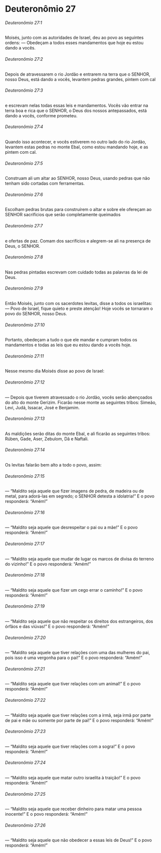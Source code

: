 # Deuteronômio 27

###### Deuteronômio 27:1

Moisés, junto com as autoridades de Israel, deu ao povo as seguintes ordens: — Obedeçam a todos esses mandamentos que hoje eu estou dando a vocês.

###### Deuteronômio 27:2

Depois de atravessarem o rio Jordão e entrarem na terra que o SENHOR, nosso Deus, está dando a vocês, levantem pedras grandes, pintem com cal

###### Deuteronômio 27:3

e escrevam nelas todas essas leis e mandamentos. Vocês vão entrar na terra boa e rica que o SENHOR, o Deus dos nossos antepassados, está dando a vocês, conforme prometeu.

###### Deuteronômio 27:4

Quando isso acontecer, e vocês estiverem no outro lado do rio Jordão, levantem estas pedras no monte Ebal, como estou mandando hoje, e as pintem com cal.

###### Deuteronômio 27:5

Construam ali um altar ao SENHOR, nosso Deus, usando pedras que não tenham sido cortadas com ferramentas.

###### Deuteronômio 27:6

Escolham pedras brutas para construírem o altar e sobre ele ofereçam ao SENHOR sacrifícios que serão completamente queimados

###### Deuteronômio 27:7

e ofertas de paz. Comam dos sacrifícios e alegrem-se ali na presença de Deus, o SENHOR.

###### Deuteronômio 27:8

Nas pedras pintadas escrevam com cuidado todas as palavras da lei de Deus.

###### Deuteronômio 27:9

Então Moisés, junto com os sacerdotes levitas, disse a todos os israelitas: — Povo de Israel, fique quieto e preste atenção! Hoje vocês se tornaram o povo do SENHOR, nosso Deus.

###### Deuteronômio 27:10

Portanto, obedeçam a tudo o que ele mandar e cumpram todos os mandamentos e todas as leis que eu estou dando a vocês hoje.

###### Deuteronômio 27:11

Nesse mesmo dia Moisés disse ao povo de Israel:

###### Deuteronômio 27:12

— Depois que tiverem atravessado o rio Jordão, vocês serão abençoados do alto do monte Gerizim. Ficarão nesse monte as seguintes tribos: Simeão, Levi, Judá, Issacar, José e Benjamim.

###### Deuteronômio 27:13

As maldições serão ditas do monte Ebal, e ali ficarão as seguintes tribos: Rúben, Gade, Aser, Zebulom, Dã e Naftali.

###### Deuteronômio 27:14

Os levitas falarão bem alto a todo o povo, assim:

###### Deuteronômio 27:15

— “Maldito seja aquele que fizer imagens de pedra, de madeira ou de metal, para adorá-las em segredo; o SENHOR detesta a idolatria!” E o povo responderá: “Amém!”

###### Deuteronômio 27:16

— “Maldito seja aquele que desrespeitar o pai ou a mãe!” E o povo responderá: “Amém!”

###### Deuteronômio 27:17

— “Maldito seja aquele que mudar de lugar os marcos de divisa do terreno do vizinho!” E o povo responderá: “Amém!”

###### Deuteronômio 27:18

— “Maldito seja aquele que fizer um cego errar o caminho!” E o povo responderá: “Amém!”

###### Deuteronômio 27:19

— “Maldito seja aquele que não respeitar os direitos dos estrangeiros, dos órfãos e das viúvas!” E o povo responderá: “Amém!”

###### Deuteronômio 27:20

— “Maldito seja aquele que tiver relações com uma das mulheres do pai, pois isso é uma vergonha para o pai!” E o povo responderá: “Amém!”

###### Deuteronômio 27:21

— “Maldito seja aquele que tiver relações com um animal!” E o povo responderá: “Amém!”

###### Deuteronômio 27:22

— “Maldito seja aquele que tiver relações com a irmã, seja irmã por parte de pai e mãe ou somente por parte de pai!” E o povo responderá: “Amém!”

###### Deuteronômio 27:23

— “Maldito seja aquele que tiver relações com a sogra!” E o povo responderá: “Amém!”

###### Deuteronômio 27:24

— “Maldito seja aquele que matar outro israelita à traição!” E o povo responderá: “Amém!”

###### Deuteronômio 27:25

— “Maldito seja aquele que receber dinheiro para matar uma pessoa inocente!” E o povo responderá: “Amém!”

###### Deuteronômio 27:26

— “Maldito seja aquele que não obedecer a essas leis de Deus!” E o povo responderá: “Amém!”

